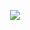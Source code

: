 <p align="center"><img src="https://nextjs-fastapi-starter-iota-puce.vercel.app/api/python/?username=lewispour&bg=black&fill=white"</p>

